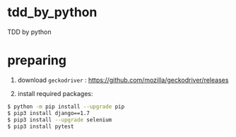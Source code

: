 # tdd_by_python
TDD by python

# preparing
1. download `geckodriver` : https://github.com/mozilla/geckodriver/releases

1. install required packages:
```bash
$ python -m pip install --upgrade pip
$ pip3 install django==1.7
$ pip3 install --upgrade selenium
$ pip3 install pytest
```
